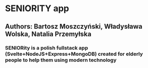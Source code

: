 # SENIORITY app

## Authors: Bartosz Moszczyński, Władysława Wolska, Natalia Przemyłska

### SENIORity is a polish fullstack app (Svelte+NodeJS+Express+MongoDB) created for elderly people to help them using modern technology
